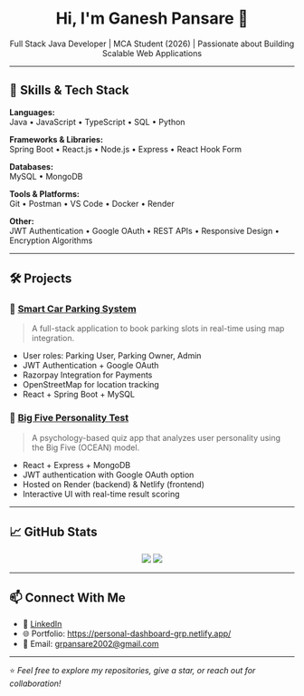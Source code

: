 <h1 align="center">Hi, I'm Ganesh Pansare 👋</h1>

<p align="center">
  Full Stack Java Developer | MCA Student (2026) | Passionate about Building Scalable Web Applications
</p>

---

## 🚀 Skills & Tech Stack

**Languages:**  
Java • JavaScript • TypeScript • SQL • Python

**Frameworks & Libraries:**  
Spring Boot • React.js • Node.js • Express • React Hook Form

**Databases:**  
MySQL • MongoDB

**Tools & Platforms:**  
Git • Postman • VS Code • Docker • Render 

**Other:**  
JWT Authentication • Google OAuth • REST APIs • Responsive Design • Encryption Algorithms

---

## 🛠️ Projects

### 🚗 [Smart Car Parking System](https://github.com/grpansare/smart_car_parking)
> A full-stack application to book parking slots in real-time using map integration.
- User roles: Parking User, Parking Owner, Admin  
- JWT Authentication + Google OAuth  
- Razorpay Integration for Payments  
- OpenStreetMap for location tracking  
- React + Spring Boot + MySQL  

### 🧠 [Big Five Personality Test](https://github.com/grpansare/big-five-personality-test)
> A psychology-based quiz app that analyzes user personality using the Big Five (OCEAN) model.
- React + Express + MongoDB  
- JWT authentication with Google OAuth option  
- Hosted on Render (backend) & Netlify (frontend)  
- Interactive UI with real-time result scoring  

---

## 📈 GitHub Stats

<p align="center">
  <img src="https://github-readme-stats.vercel.app/api?username=grpansare&show_icons=true&theme=radical" />
  <img src="https://github-readme-streak-stats.herokuapp.com?user=grpansare&theme=radical&date_format=M%20j%5B%2C%20Y%5D" />
</p>

---

## 📫 Connect With Me

- 💼 [LinkedIn](https://linkedin.com/in/grpansare)
- 🌐 Portfolio: https://personal-dashboard-grp.netlify.app/
- 📧 Email: grpansare2002@gmail.com

---

⭐ *Feel free to explore my repositories, give a star, or reach out for collaboration!*
